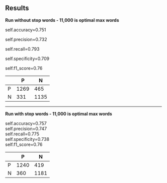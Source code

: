## Results


**Run without stop words - 11,000 is optimal max words**

self.accuracy=0.751

self.precision=0.732

self.recall=0.793

self.specificity=0.709

self.f1_score=0.76

|   |  P | N  |
|---|---|---|
| P  | 1269  | 465  |
| N  |  331 | 1135  |

<hr>

**Run with stop words - 11,000 is optimal max words**

self.accuracy=0.757<br>
self.precision=0.747<br>
self.recall=0.775<br>
self.specificity=0.738<br>
self.f1_score=0.76<br>

|   |  P | N  |
|---|---|---|
| P  | 1240  | 419  |
| N  |  360 | 1181  |
